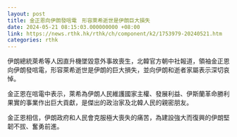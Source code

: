 ```yaml
---
layout: post
title: 金正恩向伊朗發唁電　形容萊希逝世是伊朗巨大損失
date: 2024-05-21 08:15:03.000000000 +08:00
link: https://news.rthk.hk/rthk/ch/component/k2/1753979-20240521.htm
categories: rthk
---
```


伊朗總統萊希等人因直升機墜毀意外事故喪生，北韓官方朝中社報道，領袖金正恩向伊朗發唁電，形容萊希逝世是伊朗的巨大損失，並向伊朗和逝者家屬表示深切哀悼。

金正恩在唁電中表示，萊希為伊朗人民維護國家主權、發展利益、伊斯蘭革命勝利果實的事業作出巨大貢獻，是傑出的政治家及北韓人民的親密朋友。

金正恩相信，伊朗政府和人民會克服極大喪失的痛苦，為建設強大而復興的伊朗堅韌不拔、奮勇前進。
